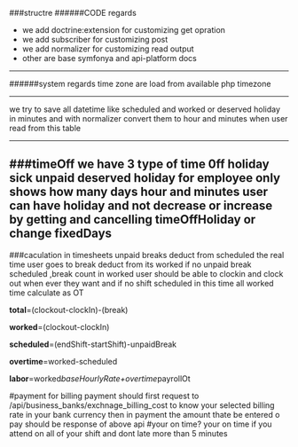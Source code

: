 ###structre
######CODE regards
- we add doctrine:extension for customizing get opration
- we add subscriber for customizing post
- we add normalizer for customizing read output
- other are base symfonya and api-platform docs

------------
######system regards
time zone are load from available php timezone

-----
we try to save all datetime like scheduled and worked or deserved
holiday in minutes and with normalizer convert them to 
hour and minutes when user read from this table

-----
###timeOff 
we have 3 type of time 0ff **holiday  sick  unpaid**
deserved holiday for employee only shows 
how many days hour and minutes 
user can have holiday and **not** decrease or increase
 by getting and cancelling timeOffHoliday or change fixedDays
----
###caculation in timesheets
unpaid breaks deduct from scheduled 
the real time user goes to break deduct from its worked
if no unpaid break scheduled ,break count in worked
user should be able to clockin and clock out when ever they want and if no shift
scheduled in this time all worked time calculate as OT

**total**=(clockout-clockIn)-(break) 

**worked**=(clockout-clockIn) 

**scheduled**=(endShift-startShift)-unpaidBreak

**overtime**=worked-scheduled

**labor**=worked*baseHourlyRate+overtime*payrollOt


#payment
for billing payment should first request to /api/business_banks/exchnage_billing_cost
to know your selected billing rate in your bank currency then in payment the amount thate be entered o pay should be response of above api
#your on time?
your on time if you attend on all of your shift and dont late more than 5 minutes
